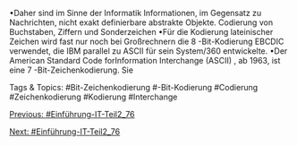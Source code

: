 •Daher sind im Sinne der Informatik Informationen, im Gegensatz zu Nachrichten, nicht exakt definierbare abstrakte 
Objekte. Codierung von Buchstaben, Ziffern und Sonderzeichen
•Für die Kodierung lateinischer Zeichen wird fast nur noch bei Großrechnern die 8 -Bit-Kodierung EBCDIC verwendet, 
die IBM parallel zu ASCII für sein System/360 entwickelte.
•Der American Standard Code forInformation Interchange (ASCII) , ab 1963, ist eine 7 -Bit-Zeichenkodierung. Sie 

   Tags & Topics:
   #Bit-Zeichenkodierung
   #-Bit-Kodierung
   #Codierung
   #Zeichenkodierung
   #Kodierung
   #Interchange

[Previous: #Einführung-IT-Teil2_76](Einführung-IT-Teil2_76.md)

[Next: #Einführung-IT-Teil2_76](Einführung-IT-Teil2_76.md)